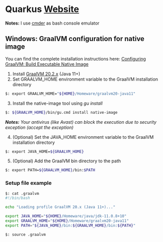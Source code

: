 # Quarkus [Website](https://quarkus.io)

**Notes:** I use [cmder](https://cmder.net/) as bash console emulator 

## Windows: GraalVM configuration for native image

You can find the complete installation instructions here: [Configuring GraalVM: Build Executable Native Image](https://quarkus.io/guides/building-native-image#configuring-graalvm)

1) Install [GraalVM 20.2.x](https://www.graalvm.org/) (Java 11+)
2) Set GRAALVM_HOME environment variable to the GraalVM installation directory

```bash
$: export GRAALVM_HOME="${HOME}/Homeware/graalvm20-java11"
```

3) Install the native-image tool using _gu install_

```bash
$: ${GRAALVM_HOME}/bin/gu.cmd install native-image
```

_**Notes:** Your antivirus (like Avast) can block the execution due to security exception (accept the exception)_

4) (Optional) Set the JAVA_HOME environment variable to the GraalVM installation directory

```bash
$: export JAVA_HOME=${GRAALVM_HOME}
```

5) (Optional) Add the GraalVM bin directory to the path

```bash
$: export PATH=${GRAALVM_HOME}/bin:$PATH
```

### Setup file example

```bash
$: cat .graalvm
#!/bin/bash

echo "Loading profile GraalVM 20.x (Java 11+)..."

export JAVA_HOME="${HOME}/Homeware/java/jdk-11.0.8+10"
export GRAALVM_HOME="${HOME}/Homeware/graalvm20-java11"
export PATH="${JAVA_HOME}/bin:${GRAALVM_HOME}/bin:${PATH}"

$: source .graalvm
```
